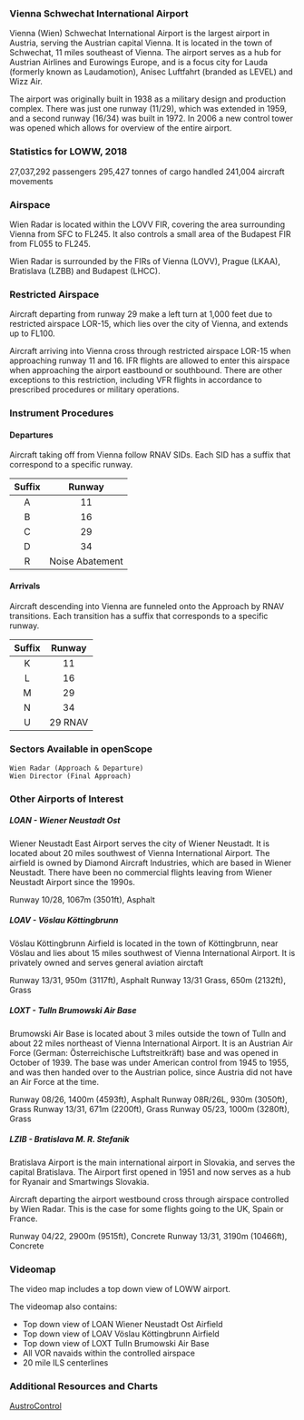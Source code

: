 ### Vienna Schwechat International Airport
Vienna (Wien) Schwechat International Airport is the largest airport in Austria, serving the Austrian capital Vienna. It is located in the town of Schwechat, 11 miles southeast of Vienna. The airport serves as a hub for Austrian Airlines and Eurowings Europe, and is a focus city for Lauda (formerly known as Laudamotion), Anisec Luftfahrt (branded as LEVEL) and Wizz Air.

The airport was originally built in 1938 as a military design and production complex. There was just one runway (11/29), which was extended in 1959, and a second runway (16/34) was built in 1972. In 2006 a new control tower was opened which allows for overview of the entire airport.

### Statistics for LOWW, 2018
27,037,292 passengers
295,427 tonnes of cargo handled
241,004 aircraft movements

### Airspace
Wien Radar is located within the LOVV FIR, covering the area surrounding Vienna from SFC to FL245. It also controls a small area of the Budapest FIR from FL055 to FL245. 

Wien Radar is surrounded by the FIRs of Vienna (LOVV), Prague (LKAA), Bratislava (LZBB) and Budapest (LHCC).

### Restricted Airspace
Aircraft departing from runway 29 make a left turn at 1,000 feet due to restricted airspace LOR-15, which lies over the city of Vienna, and extends up to FL100.

Aircraft arriving into Vienna cross through restricted airspace LOR-15 when approaching runway 11 and 16. IFR flights are allowed to enter this airspace when approaching the airport eastbound or southbound. There are other exceptions to this restriction, including VFR flights in accordance to prescribed procedures or military operations.

### Instrument Procedures

#### Departures
Aircraft taking off from Vienna follow RNAV SIDs. Each SID has a suffix that correspond to a specific runway.

| Suffix | Runway          |
|:------:|:---------------:|
| A      | 11              |
| B      | 16              |
| C      | 29              |
| D      | 34              |
| R      | Noise Abatement |

#### Arrivals
Aircraft descending into Vienna are funneled onto the Approach by RNAV transitions. Each transition has a suffix that corresponds to a specific runway.

| Suffix | Runway             |
|:------:|:------------------:|
| K      | 11                 |
| L      | 16                 |
| M      | 29                 |
| N      | 34                 |
| U      | 29 RNAV            |

### Sectors Available in openScope
```
Wien Radar (Approach & Departure)
Wien Director (Final Approach)
```

### Other Airports of Interest

##### LOAN - Wiener Neustadt Ost
Wiener Neustadt East Airport serves the city of Wiener Neustadt. It is located about 20 miles southwest of Vienna International Airport. The airfield is owned by Diamond Aircraft Industries, which are based in Wiener Neustadt. There have been no commercial flights leaving from Wiener Neustadt Airport since the 1990s.

Runway 10/28, 1067m (3501ft), Asphalt

##### LOAV - Vöslau Köttingbrunn
Vöslau Köttingbrunn Airfield is located in the town of Köttingbrunn, near Vöslau and lies about 15 miles southwest of Vienna International Airport. It is privately owned and serves general aviation airctaft

Runway 13/31, 950m (3117ft), Asphalt
Runway 13/31 Grass, 650m (2132ft), Grass

##### LOXT - Tulln Brumowski Air Base
Brumowski Air Base is located about 3 miles outside the town of Tulln and about 22 miles northeast of Vienna International Airport. It is an Austrian Air Force (German: Österreichische Luftstreitkräft) base and was opened in October of 1939. The base was under American control from 1945 to 1955, and was then handed over to the Austrian police, since Austria did not have an Air Force at the time.

Runway 08/26, 1400m (4593ft), Asphalt
Runway 08R/26L, 930m (3050ft), Grass
Runway 13/31, 671m (2200ft), Grass
Runway 05/23, 1000m (3280ft), Grass

##### LZIB - Bratislava M. R. Stefanik
Bratislava Airport is the main international airport in Slovakia, and serves the capital Bratislava. The Airport first opened in 1951 and now serves as a hub for Ryanair and Smartwings Slovakia.

Aircraft departing the airport westbound cross through airspace controlled by Wien Radar. This is the case for some flights going to the UK, Spain or France.

Runway 04/22, 2900m (9515ft), Concrete
Runway 13/31, 3190m (10466ft), Concrete

### Videomap
The video map includes a top down view of LOWW airport.

The videomap also contains:
* Top down view of LOAN Wiener Neustadt Ost Airfield
* Top down view of LOAV Vöslau Köttingbrunn Airfield
* Top down view of LOXT Tulln Brumowski Air Base
* All VOR navaids within the controlled airspace
* 20 mile ILS centerlines


### Additional Resources and Charts
[AustroControl](https://eaip.austrocontrol.at/)
